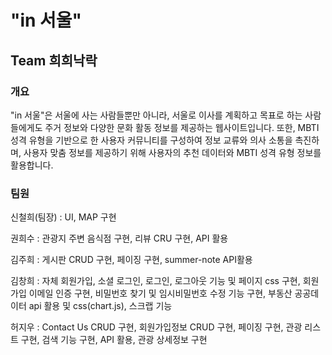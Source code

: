 <h1>"in 서울"</h1>
<h2>Team 희희낙락</h2>
<h3>개요</h3>
<p>"in 서울"은 서울에 사는 사람들뿐만 아니라, 서울로 이사를 계획하고 목표로 하는 사람들에게도 주거 정보와 다양한 문화 활동 정보를 제공하는 웹사이트입니다. 또한, MBTI 성격 유형을 기반으로 한 사용자 커뮤니티를 구성하여 정보 교류와 의사 소통을 촉진하며, 사용자 맞춤 정보를 제공하기 위해 사용자의 추천 데이터와 MBTI 성격 유형 정보를 활용합니다.</p>
<h3>팀원</h3>
<p>신철희(팀장) : UI, MAP 구현</p>
<p>권희수 : 관광지 주변 음식점 구현, 리뷰 CRU 구현, API 활용</p>
<p>김주희 : 게시판 CRUD 구현, 페이징 구현, summer-note API활용</p>
<p>김창희 : 자체 회원가입, 소셜 로그인, 로그인, 로그아웃 기능 및 페이지 css 구현, 회원가입 이메일 인증 구현, 비밀번호 찾기 및 임시비밀번호 수정 기능 구현, 부동산 공공데이터 api 활용 및 css(chart.js), 스크랩 기능</p>
<p>허지우 : Contact Us CRUD 구현, 회원가입정보 CRUD 구현, 페이징 구현, 관광 리스트 구현, 검색 기능 구현, API 활용, 관광 상세정보 구현</p>
